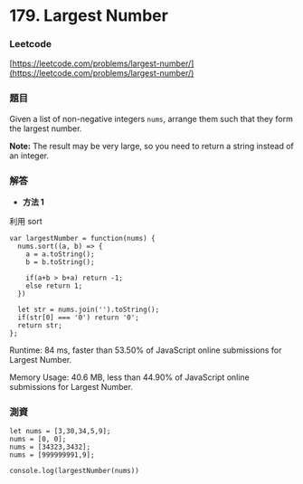 # 179. Largest Number

### Leetcode

[https://leetcode.com/problems/largest-number/](https://leetcode.com/problems/largest-number/)

### 題目

Given a list of non-negative integers `nums`, arrange them such that they form the largest number.

**Note:** The result may be very large, so you need to return a string instead of an integer.

### 解答 <a href="#ti-jie" id="ti-jie"></a>

* **方法 1**

利用 sort&#x20;

```
var largestNumber = function(nums) {
  nums.sort((a, b) => {
    a = a.toString();
    b = b.toString();

    if(a+b > b+a) return -1;
    else return 1;
  })

  let str = nums.join('').toString();
  if(str[0] === '0') return '0';
  return str;
};
```

Runtime: 84 ms, faster than 53.50% of JavaScript online submissions for Largest Number.

Memory Usage: 40.6 MB, less than 44.90% of JavaScript online submissions for Largest Number.

### 測資

```
let nums = [3,30,34,5,9];
nums = [0, 0];
nums = [34323,3432];
nums = [999999991,9];

console.log(largestNumber(nums))
```
